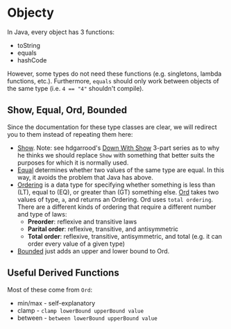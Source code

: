 # Objecty

In Java, every object has 3 functions:
- toString
- equals
- hashCode

However, some types do not need these functions (e.g. singletons, lambda functions, etc.). Furthermore, `equals` should only work between objects of the same type (i.e. `4 == "4"` shouldn't compile).

## Show, Equal, Ord, Bounded

Since the documentation for these type classes are clear, we will redirect you to them instead of repeating them here:
- [Show](https://pursuit.purescript.org/packages/purescript-prelude/4.1.0/docs/Data.Show). Note: see hdgarrood's [Down With Show](https://harry.garrood.me/blog/down-with-show-part-1/) 3-part series as to why he thinks we should replace `Show` with something that better suits the purposes for which it is normally used.
- [Equal](https://pursuit.purescript.org/packages/purescript-prelude/4.1.0/docs/Data.Eq) determines whether two values of the same type are equal. In this way, it avoids the problem that Java has above.
- [Ordering](https://pursuit.purescript.org/packages/purescript-prelude/4.1.0/docs/Data.Ordering) is a data type for specifying whether something is less than (LT), equal to (EQ), or greater than (GT) something else.  [Ord](https://pursuit.purescript.org/packages/purescript-prelude/4.1.0/docs/Data.Ord) takes two values of type, `a`, and returns an Ordering. Ord uses `total ordering`. There are a different kinds of ordering that require a different number and type of laws:
    - **Preorder**: reflexive and transitive laws
    - **Parital order**: reflexive, transitive, and antisymmetric
    - **Total order**: reflexive, transitive, antisymmetric, and total (e.g. it can order every value of a given type)
- [Bounded](https://pursuit.purescript.org/packages/purescript-prelude/4.1.0/docs/Data.Bounded) just adds an upper and lower bound to Ord.

## Useful Derived Functions

Most of these come from `Ord`:
- min/max - self-explanatory
- clamp - `clamp lowerBound upperBound value`
- between - `between lowerBound upperBound value`
